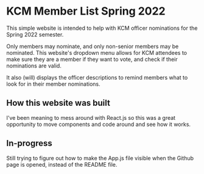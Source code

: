 # KCM Member List Spring 2022

This simple website is intended to help with KCM officer nominations for the Spring 2022 semester. 

Only members may nominate, and only non-senior members may be nominated. This website's dropdown menu allows for KCM attendees to make sure they are a member if they want to vote, and check if their nominations are valid.

It also (will) displays the officer descriptions to remind members what to look for in their member nominations.

## How this website was built

I've been meaning to mess around with React.js so this was a great opportunity to move components and code around and see how it works.

## In-progress

 Still trying to figure out how to make the App.js file visible when the Github page is opened, instead of the README file.